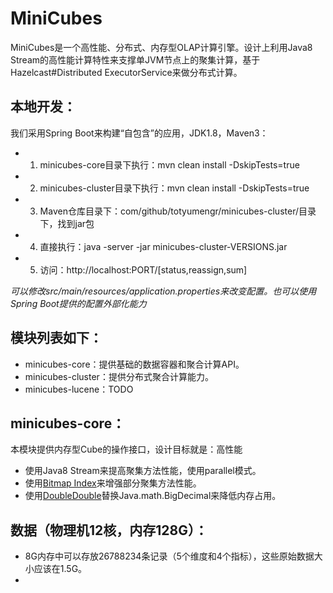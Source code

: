 MiniCubes
=========

MiniCubes是一个高性能、分布式、内存型OLAP计算引擎。设计上利用Java8 Stream的高性能计算特性来支撑单JVM节点上的聚集计算，基于Hazelcast#Distributed ExecutorService来做分布式计算。

## 本地开发：
我们采用Spring Boot来构建“自包含”的应用，JDK1.8，Maven3：
* 1. minicubes-core目录下执行：mvn clean install -DskipTests=true
* 2. minicubes-cluster目录下执行：mvn clean install -DskipTests=true
* 3. Maven仓库目录下：com/github/totyumengr/minicubes-cluster/目录下，找到jar包
* 4. 直接执行：java -server -jar minicubes-cluster-VERSIONS.jar
* 5. 访问：http://localhost:PORT/[status,reassign,sum]

*可以修改src/main/resources/application.properties来改变配置。也可以使用Spring Boot提供的配置外部化能力*

## 模块列表如下：
* minicubes-core：提供基础的数据容器和聚合计算API。
* minicubes-cluster：提供分布式聚合计算能力。
* minicubes-lucene：TODO

## minicubes-core：
本模块提供内存型Cube的操作接口，设计目标就是：高性能
* 使用Java8 Stream来提高聚集方法性能，使用parallel模式。
* 使用[Bitmap Index](https://github.com/lemire/RoaringBitmap "compressed bitset")来增强部分聚集方法性能。
* 使用[DoubleDouble](http://tsusiatsoftware.net/dd/main.html "DoubleDouble")替换Java.math.BigDecimal来降低内存占用。

## 数据（物理机12核，内存128G）：
* 8G内存中可以存放26788234条记录（5个维度和4个指标），这些原始数据大小应该在1.5G。
* 